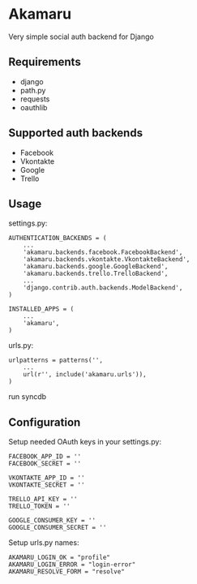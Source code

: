Akamaru
==================
Very simple social auth backend for Django 

Requirements
------------------
- django
- path.py
- requests
- oauthlib

Supported auth backends
------------------
- Facebook
- Vkontakte
- Google
- Trello

Usage
------------------
settings.py:

    AUTHENTICATION_BACKENDS = (
        ...
        'akamaru.backends.facebook.FacebookBackend',
        'akamaru.backends.vkontakte.VkontakteBackend',
        'akamaru.backends.google.GoogleBackend',
        'akamaru.backends.trello.TrelloBackend',
        ...
        'django.contrib.auth.backends.ModelBackend',
    )

    INSTALLED_APPS = (
        ...
        'akamaru',
    )

urls.py:

    urlpatterns = patterns('',
        ...
        url(r'', include('akamaru.urls')),
    )

run syncdb

Configuration
------------------
Setup needed OAuth keys in your settings.py:

    FACEBOOK_APP_ID = ''
    FACEBOOK_SECRET = ''

    VKONTAKTE_APP_ID = ''
    VKONTAKTE_SECRET = ''

    TRELLO_API_KEY = ''
    TRELLO_TOKEN = ''

    GOOGLE_CONSUMER_KEY = ''
    GOOGLE_CONSUMER_SECRET = ''

Setup urls.py names:

    AKAMARU_LOGIN_OK = "profile"
    AKAMARU_LOGIN_ERROR = "login-error"
    AKAMARU_RESOLVE_FORM = "resolve"